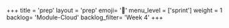 +++
title = 'prep'
layout = 'prep'
emoji= '📝'
menu_level = ['sprint']
weight = 1
backlog= 'Module-Cloud'
backlog_filter= 'Week 4'
+++
